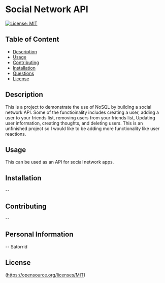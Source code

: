 
# Social Network API

[![License: MIT](https://img.shields.io/badge/License-MIT-yellow.svg)](https://opensource.org/licenses/MIT)

## Table of Content
- [Description](#Description)
- [Usage](#Usage)
- [Contributing](#Contributing)
- [Installation](#Installation)
- [Questions](#Questions)
- [License](#License)

## Description
This is a project to demonstrate the use of NoSQL by building a social network API. Some of the functioinality includes creating a user, adding a user to your friends list, removing users from your friends list, Updating user information, creating thoughts, and deleting users. This is an unfinished project so I would like to be adding more functionality like user reactions. 

## Usage
This can be used as an API for social network apps.

## Installation
--

## Contributing
--

## Personal Information
--
Satorrid

## License
(https://opensource.org/licenses/MIT)

